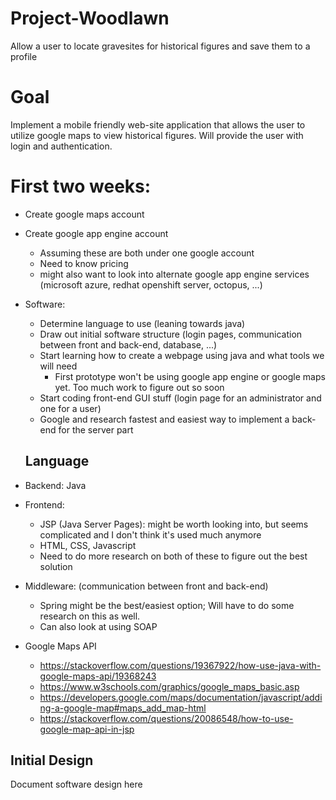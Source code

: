 # Project-Woodlawn
Allow a user to locate gravesites for historical figures and save them to a profile


# Goal
Implement a mobile friendly web-site application that allows the user to utilize google maps to view historical figures. Will provide
the user with login and authentication.

# First two weeks:
 - Create google maps account
 - Create google app engine account
   - Assuming these are both under one google account
   - Need to know pricing
   - might also want to look into alternate google app engine services (microsoft azure, redhat openshift server, octopus, ...)
 - Software:
   - Determine language to use (leaning towards java)
   - Draw out initial software structure (login pages, communication between front and back-end, database, ...)
   - Start learning how to create a webpage using java and what tools we will need
     - First prototype won't be using google app engine or google maps yet. Too much work to figure out so soon
   - Start coding front-end GUI stuff (login page for an administrator and one for a user)
   - Google and research fastest and easiest way to implement a back-end for the server part
   
   ## Language
 - Backend: Java
 - Frontend: 
   - JSP (Java Server Pages): might be worth looking into, but seems complicated and I don't think it's used much anymore
   - HTML, CSS, Javascript
   - Need to do more research on both of these to figure out the best solution
 - Middleware: (communication between front and back-end)
   - Spring might be the best/easiest option; Will have to do some research on this as well.
   - Can also look at using SOAP
 - Google Maps API
   - https://stackoverflow.com/questions/19367922/how-use-java-with-google-maps-api/19368243
   - https://www.w3schools.com/graphics/google_maps_basic.asp
   - https://developers.google.com/maps/documentation/javascript/adding-a-google-map#maps_add_map-html
   - https://stackoverflow.com/questions/20086548/how-to-use-google-map-api-in-jsp

## Initial Design
Document software design here
